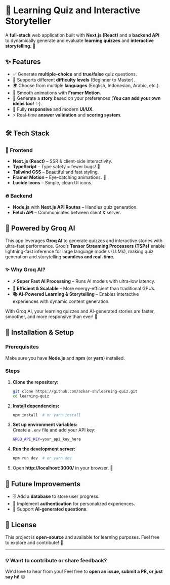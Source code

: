 # 🎉 Learning Quiz and Interactive Storyteller

A **full-stack** web application built with **Next.js (React)** and a **backend API** to dynamically generate and evaluate **learning quizzes** and **interactive storytelling**. 🚀

## ✨ Features

- ✅ Generate **multiple-choice** and **true/false** quiz questions.
- 🎯 Supports different **difficulty levels** (Beginner to Master).
- 🌍 Choose from multiple **languages** (English, Indonesian, Arabic, etc.).
- 🎨 Smooth animations with **Framer Motion**.
- 📖 Generate a **story** based on your preferences (**You can add your own ideas too!** ✨).
- 📱 Fully **responsive** and modern **UI/UX**.
- ⚡ Real-time **answer validation** and **scoring system**.

## 🛠 Tech Stack

### 🎨 Frontend

- **Next.js (React)** – SSR & client-side interactivity.
- **TypeScript** – Type safety = fewer bugs! 🐞
- **Tailwind CSS** – Beautiful and fast styling.
- **Framer Motion** – Eye-catching animations. 🎥
- **Lucide Icons** – Simple, clean UI icons.

### 🔥 Backend

- **Node.js** with **Next.js API Routes** – Handles quiz generation.
- **Fetch API** – Communicates between client & server.

## 🚀 Powered by Groq AI

This app leverages **Groq AI** to generate quizzes and interactive stories with ultra-fast performance. Groq’s **Tensor Streaming Processors (TSPs)** enable lightning-fast inference for large language models (LLMs), making quiz generation and storytelling **seamless and real-time**.

### ✨ Why Groq AI?

- **⚡ Super Fast AI Processing** – Runs AI models with ultra-low latency.
- **🔋 Efficient & Scalable** – More energy-efficient than traditional GPUs.
- **📚 AI-Powered Learning & Storytelling** – Enables interactive experiences with dynamic content generation.

With Groq AI, your learning quizzes and AI-generated stories are faster, smoother, and more responsive than ever! 🚀

## 🚀 Installation & Setup

### Prerequisites

Make sure you have **Node.js** and **npm** (or **yarn**) installed.

### Steps

1. **Clone the repository:**
   ```sh
   git clone https://github.com/azkar-sh/learning-quiz.git
   cd learning-quiz
   ```
2. **Install dependencies:**
   ```sh
   npm install  # or yarn install
   ```
3. **Set up environment variables:**  
   Create a `.env` file and add your API key:
   ```sh
   GROQ_API_KEY=your_api_key_here
   ```
4. **Run the development server:**
   ```sh
   npm run dev  # or yarn dev
   ```
5. Open **http://localhost:3000/** in your browser. 🎉

## 🔮 Future Improvements

- 🗄 Add a **database** to store user progress.
- 🔑 Implement **authentication** for personalized experiences.
- 🤖 Support **AI-generated questions**.

## 📜 License

This project is **open-source** and available for learning purposes. Feel free to explore and contribute! 🚀

---

### 💡 Want to contribute or share feedback?

We'd love to hear from you! Feel free to **open an issue, submit a PR, or just say hi!** 😊
